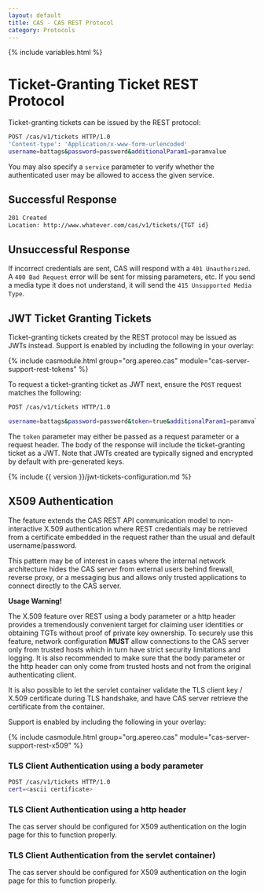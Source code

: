 ```yaml
---
layout: default
title: CAS - CAS REST Protocol
category: Protocols
---
```


{% include variables.html %}

# Ticket-Granting Ticket REST Protocol

Ticket-granting tickets can be issued by the REST protocol:

```bash
POST /cas/v1/tickets HTTP/1.0
'Content-type': 'Application/x-www-form-urlencoded'
username=battags&password=password&additionalParam1=paramvalue
```

You may also specify a `service` parameter to verify whether the 
authenticated user may be allowed to access the given service.

## Successful Response

```bash
201 Created
Location: http://www.whatever.com/cas/v1/tickets/{TGT id}
```

## Unsuccessful Response

If incorrect credentials are sent, CAS will respond with a `401 Unauthorized`. A `400 Bad Request` error 
will be sent for missing parameters, etc. If you send a media type it does not 
understand, it will send the `415 Unsupported Media Type`.

## JWT Ticket Granting Tickets

Ticket-granting tickets created by the REST protocol may be issued as 
JWTs instead. Support is enabled by including the following in your overlay:

{% include casmodule.html group="org.apereo.cas" module="cas-server-support-rest-tokens" %}

To request a ticket-granting ticket as JWT next, ensure the `POST` request matches the following:

```bash
POST /cas/v1/tickets HTTP/1.0

username=battags&password=password&token=true&additionalParam1=paramvalue
```

The `token` parameter may either be passed as a request parameter or a request 
header. The body of the response will include the ticket-granting ticket as 
a JWT. Note that JWTs created are typically signed and encrypted by default with pre-generated keys. 

{% include {{ version }}/jwt-tickets-configuration.md %}

## X509 Authentication

The feature extends the CAS REST API communication model to non-interactive X.509 authentication
where REST credentials may be retrieved from a certificate embedded in the request rather than
the usual and default username/password.

This pattern may be of interest in cases where the internal network architecture hides
the CAS server from external users behind firewall, reverse proxy, or a messaging bus and
allows only trusted applications to connect directly to the CAS server.

<div class="alert alert-warning"><strong>Usage Warning!</strong><p>The X.509 feature over REST
using a body parameter or a http header provides a tremendously convenient target for claiming
user identities or obtaining TGTs without proof of private key ownership.
To securely use this feature, network configuration <strong>MUST</strong> allow connections
to the CAS server only from trusted hosts which in turn have strict security limitations and
logging. It is also recommended to make sure that the body parameter or the http header can only come
from trusted hosts and not from the original authenticating client.</p></div>

It is also possible to let the servlet container validate the TLS client key / X.509 certificate
during TLS handshake, and have CAS server retrieve the certificate from the container.

Support is enabled by including the following in your overlay:

{% include casmodule.html group="org.apereo.cas" module="cas-server-support-rest-x509" %}

### TLS Client Authentication using a body parameter

```bash
POST /cas/v1/tickets HTTP/1.0
cert=<ascii certificate>
```

### TLS Client Authentication using a http header

The cas server should be configured for X509 authentication on the login page for
this to function properly.

### TLS Client Authentication from the servlet container)

The cas server should be configured for X509 authentication on the login page for
this to function properly.
